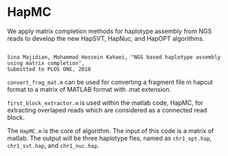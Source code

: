 # HapMC



We apply matrix completion methods for haplotype assembly from NGS reads to develop the new HapSVT, HapNuc, and HapOPT algorithms.


```

Sina Majidian, Mohammad Hossein Kahaei, "NGS based haplotype assembly using matrix completion",
Submitted to PLOS ONE, 2018

```


``convert_frag_mat.m`` can be used for converting a fragment file in hapcut format to a matrix of MATLAB format with .mat extension.

``first_block_extractor.m`` is used within the matlab code, HapMC, for extracting overlaped reads which are considered as a connected read block.

The `` HapMC.m `` is the core of algorithm. The input of this code is a matrix of matlab. The output will be three haplotype fles, named as ``chr1_opt.hap``, ``chr1_svt.hap``, and  ``chr1_nuc.hap``.
